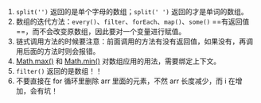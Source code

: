 1. `split('')` 返回的是单个字母的数组；`split(' ')` 返回的才是单词的数组。
2. 数组的迭代方法：`every()`、`filter`、`forEach`、`map()`、`some()` ==有返回值==，而不会改变原数组，因此要对一个变量进行赋值。
3. 链式调用方法的时候要注意：前面调用的方法有没有返回值，如果没有，再调用后面的方法时则会报错。
4. [Math.max()](https://developer.mozilla.org/zh-CN/docs/Web/JavaScript/Reference/Global_Objects/Math/max) 和 [Math.min()](https://developer.mozilla.org/zh-CN/docs/Web/JavaScript/Reference/Global_Objects/Math/min) 对数组应用的用法，需要绑定上下文。
5. `filter()` 返回的是数组！！
6. 不要直接在 for 循环里删除 arr 里面的元素，不然 arr 长度减少，而 i 在增加，会有坑！